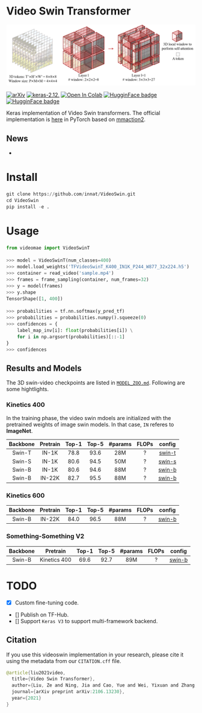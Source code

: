 # Video Swin Transformer

![](./assets/teaser.png)


[![arXiv](https://img.shields.io/badge/arXiv-2106.13230-darkred)](https://arxiv.org/abs/2106.13230) [![keras-2.12.](https://img.shields.io/badge/keras-2.12-darkred)]([?](https://img.shields.io/badge/keras-2.12-darkred)) [![Open In Colab](https://colab.research.google.com/assets/colab-badge.svg)](?) [![HugginFace badge](https://img.shields.io/badge/🤗%20Hugging%20Face-Spaces-yellow.svg)](?) [![HugginFace badge](https://img.shields.io/badge/🤗%20Hugging%20Face-Hub-yellow.svg)](?)


Keras implementation of Video Swin transformers. The official implementation is [here](https://github.com/SwinTransformer/Video-Swin-Transformer) in PyTorch based on [mmaction2](https://github.com/open-mmlab/mmaction2).

## News

- 

# Install 

```python
git clone https://github.com/innat/VideoSwin.git
cd VideoSwin
pip install -e . 
```

# Usage

```python
from videomae import VideoSwinT

>>> model = VideoSwinT(num_classes=400)
>>> model.load_weights('TFVideoSwinT_K400_IN1K_P244_W877_32x224.h5')
>>> container = read_video('sample.mp4')
>>> frames = frame_sampling(container, num_frames=32)
>>> y = model(frames)
>>> y.shape
TensorShape([1, 400])

>>> probabilities = tf.nn.softmax(y_pred_tf)
>>> probabilities = probabilities.numpy().squeeze(0)
>>> confidences = {
    label_map_inv[i]: float(probabilities[i]) \
    for i in np.argsort(probabilities)[::-1]
}
>>> confidences

```

## Results and Models

The 3D swin-video checkpoints are listed in [`MODEL_ZOO.md`](MODEL_ZOO.md). Following are some hightlights.

### Kinetics 400

In the training phase, the video swin mdoels are initialized with the pretrained weights of image swin models. In that case, `IN` referes to **ImageNet**.

| Backbone |  Pretrain  | Top-1 | Top-5 | #params | FLOPs | config |
| :---: | :---: | :---: | :---: | :---: | :---: | :---: | 
|  Swin-T  | IN-1K |  78.8  |  93.6  |   28M   |  ?   |  [swin-t](https://github.com/SwinTransformer/Video-Swin-Transformer/blob/master/configs/recognition/swin/swin_tiny_patch244_window877_kinetics400_1k.py)  |
|  Swin-S  | IN-1K |  80.6  |  94.5  |   50M   |  ?  |  [swin-s](https://github.com/SwinTransformer/Video-Swin-Transformer/blob/master/configs/recognition/swin/swin_small_patch244_window877_kinetics400_1k.py)  |
|  Swin-B  | IN-1K |  80.6  |  94.6  |   88M   |  ?  |  [swin-b](https://github.com/SwinTransformer/Video-Swin-Transformer/blob/master/configs/recognition/swin/swin_base_patch244_window877_kinetics400_1k.py)  |
|  Swin-B  | IN-22K | 82.7  |  95.5  |   88M   |  ?  |  [swin-b](https://github.com/SwinTransformer/Video-Swin-Transformer/blob/master/configs/recognition/swin/swin_base_patch244_window877_kinetics400_22k.py)  |

### Kinetics 600

| Backbone |  Pretrain   | Top-1 | Top-5 | #params | FLOPs | config |
| :---: | :---: | :---: | :---: | :---: | :---: | :---: | 
|  Swin-B  | IN-22K | 84.0  |  96.5  |   88M   |  ?  |  [swin-b](https://github.com/SwinTransformer/Video-Swin-Transformer/blob/master/configs/recognition/swin/swin_base_patch244_window877_kinetics600_22k.py)  | 

### Something-Something V2

| Backbone |  Pretrain   |  Top-1 | Top-5 | #params | FLOPs | config |
| :---: | :---: | :---: | :---: | :---: | :---: | :---: | 
|  Swin-B  | Kinetics 400 |  69.6  |  92.7  |   89M   |  ?  |  [swin-b](https://github.com/SwinTransformer/Video-Swin-Transformer/blob/master/configs/recognition/swin/swin_base_patch244_window1677_sthv2.py)  |


# TODO
- [x] Custom fine-tuning code.
- [] Publish on TF-Hub.
- [] Support `Keras V3` to support multi-framework backend.

##  Citation

If you use this videoswin implementation in your research, please cite it using the metadata from our `CITATION.cff` file.

```swift
@article{liu2021video,
  title={Video Swin Transformer},
  author={Liu, Ze and Ning, Jia and Cao, Yue and Wei, Yixuan and Zhang, Zheng and Lin, Stephen and Hu, Han},
  journal={arXiv preprint arXiv:2106.13230},
  year={2021}
}
```